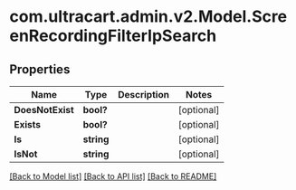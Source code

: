 # com.ultracart.admin.v2.Model.ScreenRecordingFilterIpSearch
## Properties

Name | Type | Description | Notes
------------ | ------------- | ------------- | -------------
**DoesNotExist** | **bool?** |  | [optional] 
**Exists** | **bool?** |  | [optional] 
**Is** | **string** |  | [optional] 
**IsNot** | **string** |  | [optional] 


[[Back to Model list]](../README.md#documentation-for-models) [[Back to API list]](../README.md#documentation-for-api-endpoints) [[Back to README]](../README.md)

